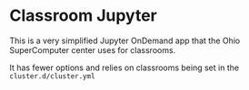 # Classroom Jupyter

This is a very simplified Jupyter OnDemand app that the
Ohio SuperComputer center uses for classrooms.

It has fewer options and relies on classrooms being set in the
`cluster.d/cluster.yml`
